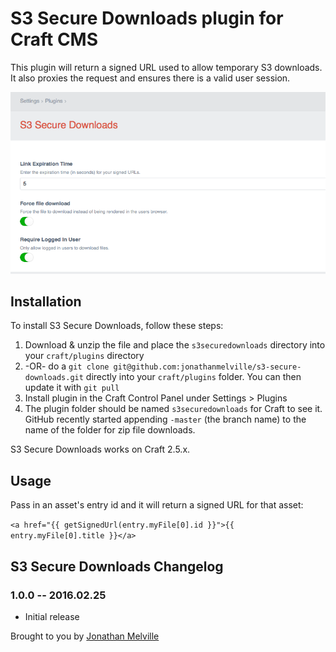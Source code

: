 # S3 Secure Downloads plugin for Craft CMS

This plugin will return a signed URL used to allow temporary S3 downloads. It also proxies the request and ensures there is a valid user session.

![Alt text](resources/screenshots/screenshot.png?raw=true "Screenshot")

## Installation

To install S3 Secure Downloads, follow these steps:

1. Download & unzip the file and place the `s3securedownloads` directory into your `craft/plugins` directory
2.  -OR- do a `git clone git@github.com:jonathanmelville/s3-secure-downloads.git` directly into your `craft/plugins` folder.  You can then update it with `git pull`
3. Install plugin in the Craft Control Panel under Settings > Plugins
4. The plugin folder should be named `s3securedownloads` for Craft to see it.  GitHub recently started appending `-master` (the branch name) to the name of the folder for zip file downloads.

S3 Secure Downloads works on Craft 2.5.x.

## Usage

Pass in an asset's entry id and it will return a signed URL for that asset:

`<a href="{{ getSignedUrl(entry.myFile[0].id }}">{{ entry.myFile[0].title }}</a>`

## S3 Secure Downloads Changelog

### 1.0.0 -- 2016.02.25

* Initial release

Brought to you by [Jonathan Melville](http://jonathanmelville.com)
